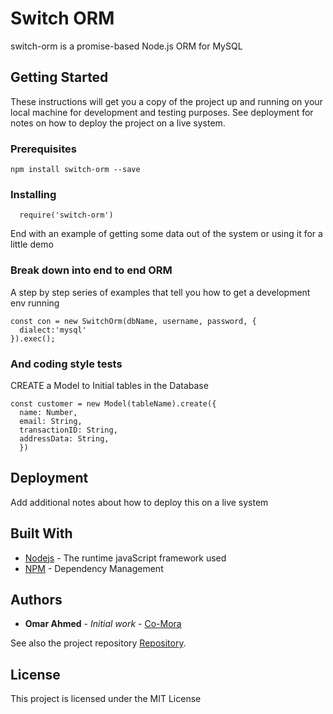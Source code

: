 # Switch ORM

switch-orm is a promise-based Node.js ORM for MySQL

## Getting Started

These instructions will get you a copy of the project up and running on your local machine for development and testing purposes. See deployment for notes on how to deploy the project on a live system.

### Prerequisites

```
npm install switch-orm --save

```

### Installing

<!-- A step by step series of examples that tell you how to get a development env running

Say what the step will be -->

```Node
  require('switch-orm')
```

End with an example of getting some data out of the system or using it for a little demo

<!-- ## Running the ORM

<!-- Explain how to run the automated tests for this system -->

### Break down into end to end ORM

A step by step series of examples that tell you how to get a development env running

```Node
const con = new SwitchOrm(dbName, username, password, {
  dialect:'mysql'
}).exec();
```

### And coding style tests

CREATE a Model to Initial tables in the Database

```
const customer = new Model(tableName).create({
  name: Number,
  email: String,
  transactionID: String,
  addressData: String,
  })
```

## Deployment

Add additional notes about how to deploy this on a live system

## Built With

* [Nodejs](https://nodejs.org/en/docs) - The runtime javaScript framework used
* [NPM](https://docs.npmjs.com/) - Dependency Management

<!-- ## Contributing

Please read [CONTRIBUTING.md](https://gist.github.com/PurpleBooth/b24679402957c63ec426) for details on our code of conduct, and the process for submitting pull requests to us. -->

<!-- ## Versioning

We use [SemVer](http://semver.org/) for versioning. For the versions available, see the [tags on this repository](https://github.com/your/project/tags). -->

## Authors

* **Omar Ahmed** - *Initial work* - [Co-Mora](https://github.com/Co-Mora)

See also the project repository [Repository](https://github.com/Co-Mora/switch-orm).

## License

This project is licensed under the MIT License

<!-- ## Acknowledgments

* Hat tip to anyone whose code was used
* Inspiration
* etc -->
